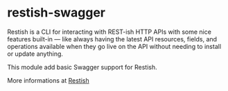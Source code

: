 # restish-swagger

Restish is a CLI for interacting with REST-ish HTTP APIs with some nice features built-in — like always having the latest API resources, fields, and operations available when they go live on the API without needing to install or update anything.

This module add basic Swagger support for Restish.

More informations at [Restish](https://rest.sh/)
